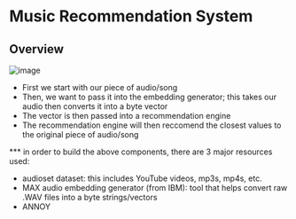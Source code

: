 # Music Recommendation System 

## Overview

![image](https://user-images.githubusercontent.com/89123268/202051443-6bc35412-03af-4bdf-b09e-82d9c2a0a156.png)

- First we start with our piece of audio/song
- Then, we want to pass it into the embedding generator; this takes our audio then converts it into a byte vector
- The vector is then passed into a recommendation engine
- The recommendation engine will then reccomend the closest values to the original piece of audio/song

*** in order to build the above components, there are 3 major resources used:
- audioset dataset: this includes YouTube videos, mp3s, mp4s, etc. 
- MAX audio embedding generator (from IBM): tool that helps convert raw .WAV files into a byte strings/vectors
- ANNOY
